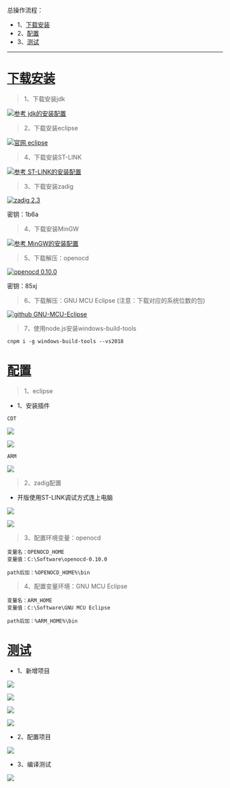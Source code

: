 总操作流程：
- 1、[下载安装](#STM-M4-01)
- 2、[配置](#STM-M4-02)
- 3、[测试](#STM-M4-03)

***

# <a name="STM-M4-01" href="#" >下载安装</a>

> 1、下载安装jdk

[![](https://img.shields.io/badge/参考-jdk的安装配置-yellow.svg "参考 jdk的安装配置")](https://github.com/OurNotes/CCN/blob/master/6.%E5%90%8E%E5%8F%B0/1.java/1.java%E4%B9%8B%E5%BC%80%E5%8F%91%E5%B7%A5%E5%85%B7/1.JDK/1-JDK%E4%B9%8B%E4%B8%8B%E8%BD%BD%E4%B8%8E%E9%85%8D%E7%BD%AE.md)

> 2、下载安装eclipse

[![](https://img.shields.io/badge/官网-eclipse-red.svg "官网 eclipse")](https://wiki.eclipse.org/Eclipse/Installation)

>4、下载安装ST-LINK

[![](https://img.shields.io/badge/参考-ST--LINK的安装配置-yellow.svg "参考 ST-LINK的安装配置")](https://github.com/OurNotes/CCN/blob/master/3.%E5%B5%8C%E5%85%A5%E5%BC%8F/3.STM32-M4/1.STM32-M4%E4%B9%8B%E5%BC%80%E5%8F%91%E5%B7%A5%E5%85%B7/3-ST-LINK.md)

> 3、下载安装zadig

[![](https://img.shields.io/badge/zadig-2.3-green.svg "zadig 2.3")](https://pan.baidu.com/s/1NfiAHimlfIchbWI9n5x3XQ)

密钥：1b6a

> 4、下载安装MinGW

[![](https://img.shields.io/badge/参考-MinGW的安装配置-yellow.svg "参考 MinGW的安装配置")](https://github.com/OurNotes/CCN/blob/master/6.%E5%90%8E%E5%8F%B0/2.C%E8%AF%AD%E6%B3%95/1.C%E8%AF%AD%E8%A8%80%E4%B9%8B%E5%BC%80%E5%8F%91%E5%B7%A5%E5%85%B7/1-MinGW.md)

> 5、下载解压：openocd

[![](https://img.shields.io/badge/openocd-0.10.0-green.svg "openocd 0.10.0")](https://pan.baidu.com/s/1nPphURPYoQQUFS1dzSa3VQ)

密钥：85xj

> 6、下载解压：GNU MCU Eclipse (注意：下载对应的系统位数的包)

[![](https://img.shields.io/badge/github-GNU--MCU--Eclipse-blue.svg "github GNU-MCU-Eclipse")](https://github.com/gnu-mcu-eclipse/arm-none-eabi-gcc/releases/)

> 7、使用node.js安装windows-build-tools

```
cnpm i -g windows-build-tools --vs2018
```


# <a name="STM-M4-02" href="#" >配置</a>

> 1、eclipse

- 1、安装插件

```
CDT
```

![](image/1-1.png)

![](image/1-2.png)

```
ARM
```

![](image/1-3.png)

> 2、zadig配置

- 开版使用ST-LINK调试方式连上电脑

![](image/1-4.png)

![](image/1-5.png)

>3、配置环境变量：openocd
```
变量名：OPENOCD_HOME
变量值：C:\Software\openocd-0.10.0

path后加：%OPENOCD_HOME%\bin
```

> 4、配置变量环境：GNU MCU Eclipse

```
变量名：ARM_HOME
变量值：C:\Software\GNU MCU Eclipse

path后加：%ARM_HOME%\bin
```

# <a name="STM-M4-03" href="#" >测试</a>

- 1、新增项目

![](image/1-6.png)

![](image/1-7.png)

![](image/1-8.png)



![](image/1-10.png)

- 2、配置项目

![](image/1-11.png)

- 3、编译测试

![](image/1-12.png)
